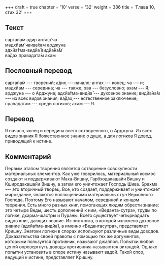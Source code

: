 +++
draft = true
chapter = '10'
verse = '32'
weight = 386
title = 'Глава 10, стих 32'
+++
## Текст

сарга̄н̣а̄м а̄дир анташ́ ча  
мадхйам̇ чаива̄хам арджуна  
адхйа̄тма-видйа̄ видйа̄на̄м̇  
ва̄дах̣ правадата̄м ахам

## Пословный перевод

сарга̄н̣а̄м --- творений; а̄дих̣ --- начало; антах̣ --- конец; ча --- и;
мадхйам --- середина; ча --- также; эва --- безусловно; ахам --- Я;
арджуна --- о Арджуна; адхйа̄тма-видйа̄ --- духовное знание; видйа̄на̄м ---
из всех видов знания; ва̄дах̣ --- естественное заключение; правадата̄м ---
среди логиков; ахам --- Я.

## Перевод

Я начало, конец и середина всего сотворенного, о Арджуна. Из всех видов
знания Я божественное знание о душе, а для логиков Я довод, приводящий к
истине.

## Комментарий

Первым этапом творения является сотворение совокупности материальных
элементов. Как уже говорилось, материальный космос создают и
поддерживают Маха-Вишну, Гарбходакашайи Вишну и Кширодакашайи Вишну, а
затем его уничтожает Господь Шива. Брахма --- это вторичный творец. Все,
кто создает, поддерживает и уничтожает мироздание, являются воплощениями
материальных гун Верховного Господа. Поэтому Его называют началом,
серединой и концом творения. Есть много разных книг, помогающих людям
обрести знание: это четыре Веды, шесть дополнений к ним,
«Веданта-сутра», труды по логике, дхарма-шастры и Пураны. Всего
существует четырнадцать видов книг, дающих знание. Из них книга, в
которой изложено духовное знание (адхйа̄тма-видйа̄), а именно
«Ведантасутра», представляет Кришну. Знатоки логики в спорах используют
различные виды доводов. Доказательства своей правоты с помощью тех же
аргументов, которыми пользуется противник, называют джалпой. Попытки
любой ценой опровергнуть доводы противника называются витандой. Однако
попытки установить в споре истину называют вадой. Такой спор, ведущий к
истине, представляет Кришну.
